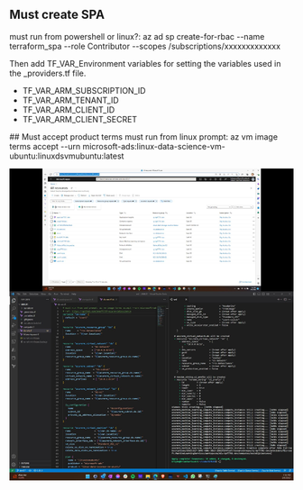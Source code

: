 ## Must create SPA
must run from powershell or linux?:
az ad sp create-for-rbac --name terraform_spa --role Contributor --scopes /subscriptions/xxxxxxxxxxxxx

Then add TF_VAR_Environment variables for setting the variables used in the _providers.tf file.

<ul>
<li>TF_VAR_ARM_SUBSCRIPTION_ID
<li>TF_VAR_ARM_TENANT_ID
<li>TF_VAR_ARM_CLIENT_ID
<li>TF_VAR_ARM_CLIENT_SECRET
</ul>
## Must accept product terms
must run from linux prompt: az vm image terms accept --urn microsoft-ads:linux-data-science-vm-ubuntu:linuxdsvmubuntu:latest

![screenshot](screenshot.jpg)

